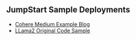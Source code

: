 ## JumpStart Sample Deployments

- [Cohere Medium Example Blog](https://towardsdatascience.com/deploying-cohere-language-models-on-amazon-sagemaker-23a3f79639b1)
- [LLama2 Original Code Sample](https://github.com/aws/amazon-sagemaker-examples/blob/main/introduction_to_amazon_algorithms/jumpstart-foundation-models/llama-2-chat-completion.ipynb)
